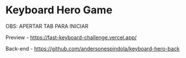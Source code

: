 # Keyboard Hero Game

OBS: APERTAR TAB PARA INICIAR

Preview - https://fast-keyboard-challenge.vercel.app/

Back-end - https://github.com/andersonespindola/keyboard-hero-back
